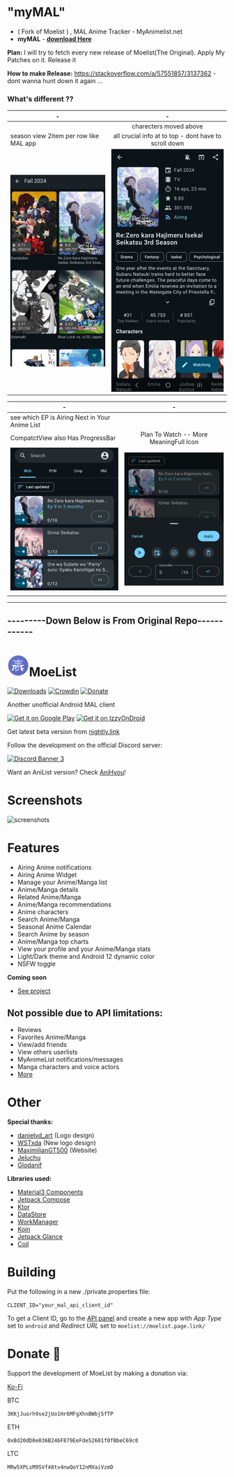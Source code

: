 # "myMAL"   
- (  Fork of  Moelist )  , MAL Anime Tracker - MyAnimelist.net
- **myMAL**  - **[download Here](https://github.com/blackholeearth/MoeList/releases)**

**Plan:** 
 I will try to fetch every new release of Moelist(The Original). Apply My Patches on it. Release it

**How to make Release:** 
https://stackoverflow.com/a/57551857/3137362  - dont wanna hunt down it again ...


### What's different ?? 


| -                                                             |                              -                              |
| --------------------------------------------------------------- | :---------------------------------------------------------------: |
|                                                                 |     charecters moved above                                        |
|       season view 2item per row like MAL app                    |     all crucial info at to top     - dont have to scroll down     |
| <img alt="ss" width="280" src="/screenshot/ss1.png?raw=true" /> |  <img alt="ss" width="280" src="/screenshot/ss3.png?raw=true" />  |

| -                                                             |                              -                              |
| --------------------------------------------------------------- | :---------------------------------------------------------------: |
|   see which EP is Airing Next  in Your Anime List               |                                                                   |
|    CompatctView also Has  ProgressBar                           |   Plan To Watch --  More MeaningFull  Icon                        |
| <img alt="ss" width="280" src="/screenshot/ss2.png?raw=true" /> |  <img alt="ss" width="280" src="/screenshot/ss4.png?raw=true" />  |
|                                                                 |                                                                   |



-------------------

## ---------Down Below is From Original Repo------------


# <img alt="app-icon" height="50" src="https://github.com/axiel7/MoeList/blob/master/app/src/main/res/mipmap-xhdpi/ic_launcher_round.png"/>MoeList

[![Downloads](https://img.shields.io/github/downloads/axiel7/MoeList/total.svg)](https://github.com/axiel7/MoeList/releases/latest)
[![Crowdin](https://badges.crowdin.net/moelist/localized.svg)](https://crowdin.com/project/moelist)
[![Donate](https://img.shields.io/badge/buy%20me%20a%20coffee-donate-yellow.svg)](https://ko-fi.com/axiel7)

Another unofficial Android MAL client

[<img alt="Get it on Google Play" height="80" src="https://play.google.com/intl/en_US/badges/images/generic/en_badge_web_generic.png"/>](https://play.google.com/store/apps/details?id=com.axiel7.moelist)
[<img alt="Get it on IzzyOnDroid" height="80" src="https://gitlab.com/IzzyOnDroid/repo/-/raw/master/assets/IzzyOnDroid.png"/>](https://apt.izzysoft.de/fdroid/index/apk/com.axiel7.moelist)

Get latest beta version from [nightly.link](https://nightly.link/axiel7/MoeList/workflows/build-android/develop?preview)

Follow the development on the official Discord server:

[![Discord Banner 3](https://discordapp.com/api/guilds/741059285122940928/widget.png?style=banner2)](https://discord.gg/CTv3WdfxHh)

Want an AniList version? Check [AniHyou](https://github.com/axiel7/AniHyou-android)!

# Screenshots
![screenshots](https://axiel7.github.io/moelist.681aefe9.png)

# Features
* Airing Anime notifications
* Airing Anime Widget
* Manage your Anime/Manga list
* Anime/Manga details
* Related Anime/Manga
* Anime/Manga recommendations
* Anime characters
* Search Anime/Manga
* Seasonal Anime Calendar
* Search Anime by season
* Anime/Manga top charts
* View your profile and your Anime/Manga stats
* Light/Dark theme and Android 12 dynamic color
* NSFW toggle

**Coming soon**
* [See project](https://github.com/users/axiel7/projects/1)

## Not possible due to API limitations:
* Reviews
* Favorites Anime/Manga
* View/add friends
* View others userlists
* MyAnimeList notifications/messages
* Manga characters and voice actors
* [More](https://github.com/axiel7/MoeList/issues?q=is%3Aopen+is%3Aissue+label%3A%22api+limited%22)

# Other
**Special thanks:**
* [danielvd_art](https://instagram.com/danielvd_art) (Logo design)
* [WSTxda](https://github.com/WSTxda) (New logo design)
* [MaximilianGT500](https://github.com/MaximilianGT500) (Website)
* [Jeluchu](https://github.com/Jeluchu)
* [Glodanif](https://github.com/glodanif)

**Libraries used:**
* [Material3 Components](https://github.com/material-components/material-components-android)
* [Jetpack Compose](https://developer.android.com/jetpack/compose)
* [Ktor](https://ktor.io/)
* [DataStore](https://developer.android.com/topic/libraries/architecture/datastore)
* [WorkManager](https://developer.android.com/jetpack/androidx/releases/work)
* [Koin](https://insert-koin.io)
* [Jetpack Glance](https://developer.android.com/jetpack/compose/glance)
* [Coil](https://github.com/coil-kt/coil)

# Building
Put the following in a new ./private.properties file:

```properties
CLIENT_ID="your_mal_api_client_id"
```

To get a Client ID, go to the [API panel](https://myanimelist.net/apiconfig) and create a new app with *App Type* set to `android` and *Redirect URL* set to `moelist://moelist.page.link/`

# Donate 💸
Support the development of MoeList by making a donation via:

[Ko-Fi](https://ko-fi.com/axiel7)

BTC
```
3KKjJuorh9se2jUo1Hr6MFgXhnBWbj5fTP
```

ETH
```
0xBd20dD0e036B246F879EeFde52601f0fBbeC69c0
```

LTC
```
MRw5XPLsM9SVf48tv4nwQoY12nMXaiVzmD
```
